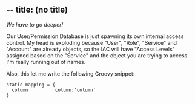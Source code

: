 --
title: (no title)
--
<p><em>We have to go deeper!</em></p>

<p>Our User/Permission Database is just spawning its own internal access control. My head is exploding because "User", "Role", "Service" and "Account" are already objects, so the IAC will have "Access Levels" assigned based on the "Service" and the object you are trying to access. I'm really running out of names.</p>

<p>Also, this let me write the following Groovy snippet:</p>

<pre><code>static mapping = {
  column          column:'column'
}
</code></pre>